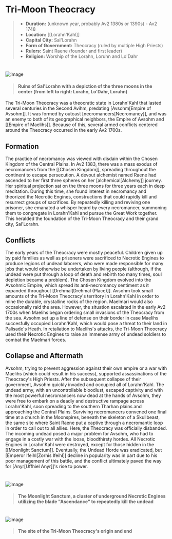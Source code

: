 # Tri-Moon Theocracy

> - **Duration:** (unknown year, probably Av2 1380s or 1390s) - Av2 1748
> - **Location:** [[Lorahn'Kahl]]
> - **Capital City:** Sal'Lorahn
> - **Form of Government:** Theocracy (ruled by multiple High Priests)
> - **Rulers:** Saint Raene (founder and first leader)
> - **Religion:** Worship of the Lorahn, Loruhn and Lo'Dahr
#
![image](https://github.com/user-attachments/assets/875748b8-7fca-481a-8ab6-7d20b3a90768)
> #### Ruins of Sal'Lorahn with a depiction of the three moons in the center (from left to right: Lorahn, Lo'Dahr, Loruhn)

The Tri-Moon Theocracy was a theocratic state in Lorahn'Kahl that lasted several centuries in the Second Avihm, predating [Avsohm[Empire of Avsohm]]. It was formed by outcast [necromancers[Necromancy]], and was an enemy to both of its geographical neighbors, the Empire of Avsohm and [[Empire of Maelihs]]. Because of this, several armed conflicts centered around the Theocracy occurred in the early Av2 1700s.

## Formation

The practice of necromancy was viewed with disdain within the Chosen Kingdom of the Central Plains. In Av2 1383, there was a mass exodus of necromancers from the [[Chosen Kingdom]], spreading throughout the continent to escape persecution. A devout alchemist named Raene had ascended to her first three spheres on her [alchemical[Alchemy]] journey. Her spiritual projection sat on the three moons for three years each in deep meditation. During this time, she found interest in necromancy and theorized the Necrotic Engines, constructions that could rapidly kill and resurrect groups of sacrifices. By repeatedly killing and reviving one prisoner, she emanated a whisper heard by every necromancer, summoning them to congregate in Lorahn'Kahl and pursue the Great Work together. This heralded the foundation of the Tri-Moon Theocracy and their grand city, Sal'Lorahn.

## Conflicts

The early years of the Theocracy were mostly peaceful. Children given up by paid families as well as prisoners were sacrificed to Necrotic Engines to produce legions of undead laborers, who were made responsible for many jobs that would otherwise be undertaken by living people (although, if the undead were put through a loop of death and rebirth too many times, soul depletion became a problem). The Chosen Kingdom evolved into the Avsohmic Empire, which spread its anti-necromancy sentiment as it expanded throughout [Drehmal[Drehmal (Place)]]. Avsohm took small amounts of the Tri-Moon Theocracy's territory in Lorahn'Kahl in order to mine the durable, crystalline rocks of the region. Maelmari would also occasionally raid the area. However, the situation escalated in the early Av2 1700s when Maelihs began ordering small invasions of the Theocracy from the sea. Avsohm set up a line of defense on their border in case Maelihs succesfully occupied Lorahn'Kahl, which would pose a threat to their land in Palisade's Heath. In retaliation to Maelihs's attacks, the Tri-Moon Theocracy used their Necrotic Engines to raise an immense army of undead soldiers to combat the Maelmari forces.

## Collapse and Aftermath

Avsohm, trying to prevent aggression against their own empire or a war with Maelihs (which could result in his success), supported assassinations of the Theocracy's High Priests. After the subsequent collapse of their government, Avsohm quickly invaded and occupied all of Lorahn'Kahl. The undead army, with an uncontrollable bloodlust, escaped captivity and with the most powerful necromancers now dead at the hands of Avsohm, they were free to embark on a deadly and destructive rampage across Lorahn'Kahl, soon spreading to the southern Tharhan plains and approaching the Central Plains. Surviving necromancers convened one final time at a church in the Moonspires, beneath the skeleton of a Skullbeast, the same site where Saint Raene put a captive through a necromantic loop in order to call out to all allies. Here, the Theocracy was officially disbanded. The incoming undead posed a major problem for Avsohm, who had to engage in a costly war with the loose, bloodthirsty hordes. All Necrotic Engines in Lorahn'Kahl were destroyed, except for those hidden in the [[Moonlight Sanctum]]. Eventually, the Undead Horde was eradicated, but [Emperor Ifeihl[Zorhis Ifeihl]] decline in popularity was in part due to his poor management of this battle, and the conflict ultimately paved the way for [Anyr[Uffhiel Anyr]]'s rise to power.
#
![image](https://github.com/user-attachments/assets/34157348-f135-4686-945d-dcb54ab51278)
> #### The Moonlight Sanctum, a cluster of underground Necrotic Engines utilizing the blade "Ascendance" to repeatedly kill the undead
#
![image](https://github.com/user-attachments/assets/96e8ff14-d9b7-4e72-8928-659cbe7da368)
> #### The site of the Tri-Moon Theocracy's origin and end

